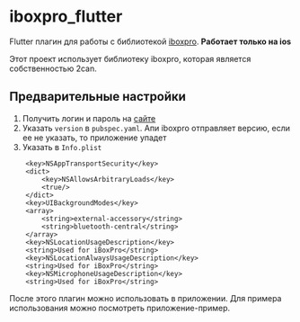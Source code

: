 # iboxpro_flutter

Flutter плагин для работы с библиотекой [iboxpro](https://www.2can.ru/developer).
__Работает только на ios__

Этот проект использует библиотеку iboxpro, которая является собственностью 2can.

## Предварительные настройки

1. Получить логин и пароль на [сайте](https://www.2can.ru)
2. Указать `version` в `pubspec.yaml`. Апи iboxpro отправляет версию, если ее не указать, то приложение упадет
3. Указать в `Info.plist`

```info
    <key>NSAppTransportSecurity</key>
    <dict>
        <key>NSAllowsArbitraryLoads</key>
        <true/>
    </dict>
    <key>UIBackgroundModes</key>
    <array>
        <string>external-accessory</string>
        <string>bluetooth-central</string>
    </array>
    <key>NSLocationUsageDescription</key>
    <string>Used for iBoxPro</string>
    <key>NSLocationAlwaysUsageDescription</key>
    <string>Used for iBoxPro</string>
    <key>NSMicrophoneUsageDescription</key>
    <string>Used for iBoxPro</string>
```

После этого плагин можно использовать в приложении.
Для примера использования можно посмотреть приложение-пример.
